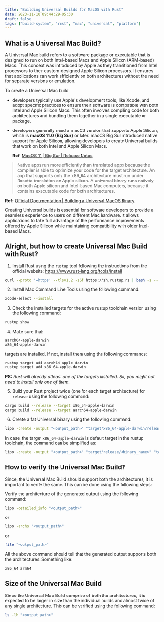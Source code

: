 ```yaml
---
title: "Building Universal Builds for MacOS with Rust"
date: 2023-11-10T09:44:29+05:30
draft: false
tags: ["build-system", "rust", "mac", "universal", "platform"]
---
```



## What is a Universal Mac Build?

A Universal Mac build refers to a software package or executable that is designed to run on both Intel-based Macs and Apple Silicon (ARM-based) Macs. This concept was introduced by Apple as they transitioned from Intel processors to their custom-designed Apple Silicon processors. It ensures that applications can work efficiently on both architectures without the need for separate versions or emulation.

To create a Universal Mac build

- developers typically use Apple's development tools, like Xcode, and adopt specific practices to ensure their software is compatible with both Intel and Apple Silicon Macs. This often involves compiling code for both architectures and bundling them together in a single executable or package. 

- developers generally need a macOS version that supports Apple Silicon, which is **macOS 11.0 (Big Sur)** or later. macOS Big Sur introduced native support for Apple Silicon, allowing developers to create Universal builds that work on both Intel and Apple Silicon Macs.

  **Ref:** [MacOS 11 | Big Sur | Release Notes](https://developer.apple.com/documentation/macos-release-notes/macos-big-sur-11_0_1-universal-apps-release-notes)

> Native apps run more efficiently than translated apps because the compiler is able to optimize your code for the target architecture. An app that supports only the x86_64 architecture must run under Rosetta translation on Apple silicon. A universal binary runs natively on both Apple silicon and Intel-based Mac computers, because it contains executable code for both architectures.

**Ref:** [Official Documentation | Building a Universal MacOS Binary](https://developer.apple.com/documentation/apple-silicon/building-a-universal-macos-binary)

Creating Universal builds is essential for software developers to provide a seamless experience to users on different Mac hardware. It allows applications to take full advantage of the performance improvements offered by Apple Silicon while maintaining compatibility with older Intel-based Macs.


## Alright, but how to create Universal Mac Build with Rust?
1. Install Rust using the `rustup` tool following the instructions from the official website: https://www.rust-lang.org/tools/install
```bash
curl --proto '=https' --tlsv1.2 -sSf https://sh.rustup.rs | bash -s -- -y
```

2. Install Mac Command Line Tools using the following command:
```bash
xcode-select --install
```

3. Check the installed targets for the active rustup toolchain version using the following command:
```bash 
rustup show
```

4. Make sure that:
```
aarch64-apple-darwin
x86_64-apple-darwin
```
targets are installed. If not, install them using the following commands:
```bash
rustup target add aarch64-apple-darwin
rustup target add x86_64-apple-darwin
```
**PS:** *Rust will already atleast one of the targets installed. So, you might not need to install only one of them.*

5. Build your Rust project twice (one for each target architecture) for `release` using the following command:
```bash
cargo build --release --target x86_64-apple-darwin 
cargo build --release --target aarch64-apple-darwin
```

6. Create a fat Universal binary using the following command:
```bash
lipo -create -output "<output_path>" "target/x86_64-apple-darwin/release/<binary_name>" "target/aarch64-apple-darwin/release/<binary_name>"
```
In case, the target `x86_64-apple-darwin` is default target in the rustup toolchain, the command can be simplified as:
```bash
lipo -create -output "<output_path>" "target/release/<binary_name>" "target/aarch64-apple-darwin/release/<binary_name>"
```

## How to verify the Universal Mac Build?

Since, the Universal Mac Build should support both the architectures, it is important to verify the same. This can be done using the following steps:

Verify the architecture of the generated output using the following command:
```bash
lipo -detailed_info "<output_path>"
```
or
```bash
lipo -archs "<output_path>"
```
or
```bash
file "<output_path>"
```

All the above command should tell that the generated output supports both the architectures.
Something like:
```bash
x86_64 arm64
```

## Size of the Universal Mac Build
Since the Universal Mac Build comprise of both the architectures, it is expected to be larger in size than the individual builds and almost twice of any single architecture. This can be verified using the following command:
```bash
ls -lh "<output_path>"
```



